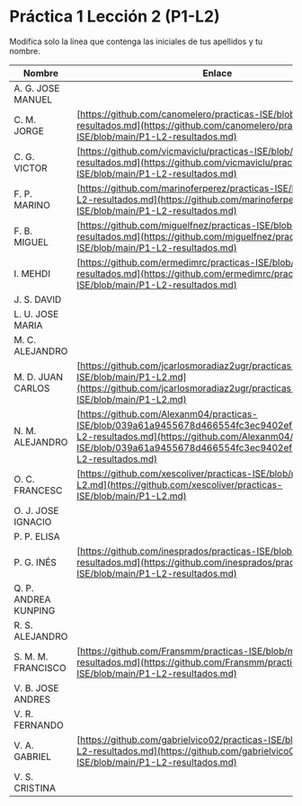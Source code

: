 # Práctica 1 Lección 2 (P1-L2)

Modifica solo la línea que contenga las iniciales de tus apellidos y tu nombre.

| Nombre       | Enlace                                                                   |
| --------------- | ---------------------------------------------------------- |
| A. G. JOSE MANUEL | <!--enlace-->                                                           |
| C. M. JORGE | [https://github.com/canomelero/practicas-ISE/blob/main/P1-L2-resultados.md](https://github.com/canomelero/practicas-ISE/blob/main/P1-L2-resultados.md)                                                           |
| C. G. VICTOR | [https://github.com/vicmaviclu/practicas-ISE/blob/main/P1-L2-resultados.md](https://github.com/vicmaviclu/practicas-ISE/blob/main/P1-L2-resultados.md) |
| F. P. MARINO | [https://github.com/marinoferperez/practicas-ISE/blob/main/P1-L2-resultados.md](https://github.com/marinoferperez/practicas-ISE/blob/main/P1-L2-resultados.md) |
| F. B. MIGUEL | [https://github.com/miguelfnez/practicas-ISE/blob/main/P1-L2-resultados.md](https://github.com/miguelfnez/practicas-ISE/blob/main/P1-L2-resultados.md) |
| I. MEHDI | [https://github.com/ermedimrc/practicas-ISE/blob/main/P1-L2-resultados.md](https://github.com/ermedimrc/practicas-ISE/blob/main/P1-L2-resultados.md)  |
| J. S. DAVID | <!--enlace-->                                                           |
| L. U. JOSE MARIA | <!--enlace-->                                                           |
| M. C. ALEJANDRO | <!--enlace-->                                                           |
| M. D. JUAN CARLOS | [https://github.com/jcarlosmoradiaz2ugr/practicas-ISE/blob/main/P1-L2.md](https://github.com/jcarlosmoradiaz2ugr/practicas-ISE/blob/main/P1-L2.md)  |
| N. M. ALEJANDRO | [https://github.com/Alexanm04/practicas-ISE/blob/039a61a9455678d466554fc3ec9402ef1285d4ab/P1-L2-resultados.md](https://github.com/Alexanm04/practicas-ISE/blob/039a61a9455678d466554fc3ec9402ef1285d4ab/P1-L2-resultados.md)                                                           |
| O. C. FRANCESC | [https://github.com/xescoliver/practicas-ISE/blob/main/P1-L2.md](https://github.com/xescoliver/practicas-ISE/blob/main/P1-L2.md)  |
| O. J. JOSE IGNACIO | <!--enlace-->                                                           |
| P. P. ELISA | <!--enlace-->                                                           |
| P. G. INÉS | [https://github.com/inesprados/practicas-ISE/blob/main/P1-L2-resultados.md](https://github.com/inesprados/practicas-ISE/blob/main/P1-L2-resultados.md)    |
| Q. P. ANDREA KUNPING | <!--enlace-->                                                           |
| R. S. ALEJANDRO | <!--enlace-->                                                           |
| S. M. M. FRANCISCO | [https://github.com/Fransmm/practicas-ISE/blob/main/P1-L2-resultados.md](https://github.com/Fransmm/practicas-ISE/blob/main/P1-L2-resultados.md)                                                           |
| V. B. JOSE ANDRES | <!--enlace-->                                                           |
| V. R. FERNANDO | <!--enlace-->                                                           |
| V. A. GABRIEL | [https://github.com/gabrielvico02/practicas-ISE/blob/main/P1-L2-resultados.md](https://github.com/gabrielvico02/practicas-ISE/blob/main/P1-L2-resultados.md)                                                           |
| V. S. CRISTINA | <!--enlace-->                                                           |
